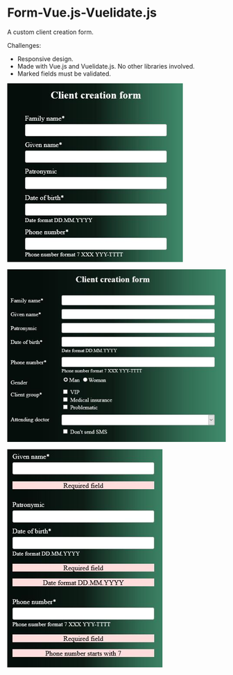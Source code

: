 # Form-Vue.js-Vuelidate.js

A custom client creation form.

Challenges:
* Responsive design.
* Made with Vue.js and Vuelidate.js. No other libraries involved.
* Marked fields must be validated.

![](/images/img1.JPG)

![](/images/img3.JPG)

![](images/img2.JPG)
